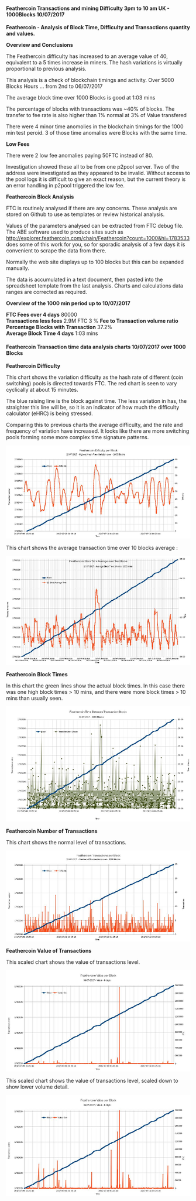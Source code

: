 #### Feathercoin Transactions and mining Difficulty  3pm to 10 am UK - 1000Blocks  10/07/2017

**Feathercoin - Analysis of Block Time, Difficulty and Transactions quantity and values.**  

**Overview and Conclusions**

The Feathercoin difficulty has increased to an average value of 40, equivalent to a 5 times increase in miners. The hash variations is virtually proportional to previous analysis.

This analysis is a check of blockchain timings and activity. Over  5000 Blocks Hours … from 2nd to 06/07/2017

The average block time over 1000 Blocks is good at   1:03  mins

The percentage of blocks with transactions was ~40% of blocks. The transfer to fee rate is also higher than 1% normal at  3% of Value transfered

There were 4 minor time anomolies in the blockchain timings for the 1000 min test peroid. 3 of those time anomalies were Blocks with the same time.

**Low Fees**
 
There were 2 low fee anomalies paying 50FTC instead of 80.  

Investigation showed these all to be from one p2pool server. Two of the address were investigated as they appeared to be invalid. Without access to the pool logs it is difficult to give an exact reason, but the current theory is an error handling in p2pool triggered the low fee.

**Feathercoin Block Analysis**

FTC is routinely analysed if there are any concerns. These analysis are stored on Github to use as templates or review historical analysis.

Values of the parameters analysed can be extracted from FTC debug file. The ABE software used to produce sites such as http://explorer.feathercoin.com/chain/Feathercoin?count=1000&hi=1783533 does some of this work for you, so for sporadic analysis of a few days it is convenient to scrape the data from there.

Normally the web site displays up to 100 blocks but this can be expanded manually.

The data is accumulated in a text document, then pasted into the spreadsheet template from the last analysis. Charts and calculations data ranges are corrected as required.


**Overview of the 1000 min period up to 10/07/2017**

**FTC Fees over 4 days**   80000   
**Transactions less fees**		2.9M FTC
3 %	**Fee to Transaction volume ratio**	
**Percentage  Blocks with Transaction**	37.2%	
**Average Block Time 4 days**    1:03 mins



#### Feathercoin Transaction time data analysis charts 10/07/2017 over 1000 Blocks

**Feathercoin Difficulty**   

This chart shows the variation difficulty as the hash rate of different (coin switching)  pools is directed towards FTC. The red chart is seen to vary cyclically  at about 15 minutes.

The blue raising line is the block against time. The less variation in has, the straighter this line will be, so it is an indicator of how much the difficulty calculator (eHRC) is being stressed.

Comparing this to previous charts the average difficulty, and the rate and frequency of variation have increased. It looks like there are more switching pools forming some more complex time signature patterns. 


![Difficulty](https://github.com/wrapperband/FTCBlockTimeAnalysis/blob/master/2017-07-10%20FTCTransactionAnalysis/2017-07-10-FTCDifficulty1000MinsHalving.jpg?raw=true)  

This chart shows the average transaction time over 10 blocks average : 


![Average Difficulty](https://github.com/wrapperband/FTCBlockTimeAnalysis/blob/master/2017-07-10%20FTCTransactionAnalysis/2017-07-10-FTCDifficulty10BlockAve.1000Mins.jpg?raw=true)
  
**Feathercoin Block Times**  

In this chart the green lines show the actual block times. In this case there was one high block times > 10 mins, and there were more block times > 10 mins than usually seen.


![Block Times ](https://github.com/wrapperband/FTCBlockTimeAnalysis/blob/master/2017-07-10%20FTCTransactionAnalysis/2017-07-10-FTCBlockTime1000Mins.jpg?raw=true)    


**Feathercoin Number of Transactions**   

This chart shows the normal level of transactions.

![Frequency of Transactions](https://github.com/wrapperband/FTCBlockTimeAnalysis/blob/master/2017-07-10%20FTCTransactionAnalysis/2017-07-10-FTCTransactionsperBlock1000Mins.jpg?raw=true)  
 

**Feathercoin Value of Transactions**   

This scaled chart shows the value of transactions level. 

![Transaction value](https://github.com/wrapperband/FTCBlockTimeAnalysis/blob/master/2017-07-10%20FTCTransactionAnalysis/2017-07-10-FTCValuePerBlock1000Mins.jpg?raw=true)

This scaled chart shows the value of transactions level, scaled down to show lower volume detail. 

![Transaction value](https://github.com/wrapperband/FTCBlockTimeAnalysis/blob/master/2017-07-10%20FTCTransactionAnalysis/2017-07-10-FTCValuePerBlock1000Mins.ZOOM.jpg?raw=true)


